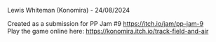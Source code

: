 Lewis Whiteman (Konomira) - 24/08/2024

Created as a submission for PP Jam #9 https://itch.io/jam/pp-jam-9  
Play the game online here: https://konomira.itch.io/track-field-and-air